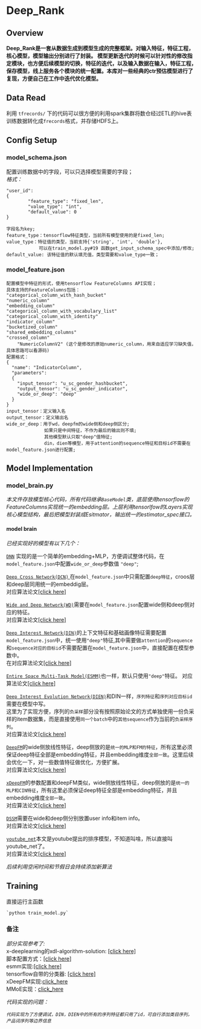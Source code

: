 # Deep_Rank

## Overview  

**Deep_Rank是一套从数据生成到模型生成的完整框架。对输入特征，特征工程，核心模型，模型输出分别进行了封装。
模型更新迭代的时候可以针对性的修改指定模块，也方便后续模型的切换，特征的迭代，以及输入数据在输入，特征工程，保存模型，线上服务各个模块的统一配置。本库对一些经典的ctr预估模型进行了复现，方便自己在工作中迭代优化模型。**  

## Data Read
利用 `tfrecords/` 下的代码可以很方便的利用spark集群将数仓经过ETL的hive表训练数据转化成`frecords`格式，并存储HDFS上。
      
## Config Setup
### model_schema.json   
配置训练数据中的字段，可以只选择模型需要的字段；  
*格式：*
  
    "user_id":     
    {  
            "feature_type": "fixed_len",  
            "value_type": "int",  
            "default_value": 0  
    }  
    
    字段名为key;  
    feature_type：tensorflow特征类型，当前所有模型使用的是fixed_len;  
    value_type：特征值的类型，当前支持{'string', 'int', 'double'},  
                可以在train_model.py#19 函数get_input_schema_spec中添加/修改;    
    default_value: 该特征值的默认填充值，类型需要和value_type一致；          

### model_feature.json   
 
    配置模型中特征的形式，使用tensorflow FeatureColumns API实现；    
    具体支持的FeatureColumns包括：  
    "categorical_column_with_hash_bucket"  
    "numeric_column"  
    "embedding_column"  
    "categorical_column_with_vocabulary_list"  
    "categorical_column_with_identity"  
    "indicator_column"  
    "bucketized_column"  
    "shared_embedding_columns"  
    "crossed_column"  
        "NumericColumnV2" (这个是修改的原始numeric_column，用来自适应学习缺失值，具体思路可以看源码)  
    配置格式：  
    {  
      "name": "IndicatorColumn",  
      "parameters":   
      {  
        "input_tensor": "u_sc_gender_hashbucket",  
        "output_tensor": "u_sc_gender_indicator",  
        "wide_or_deep": "deep"  
      }  
    }  
    input_tensor：定义输入名  
    output_tensor：定义输出名  
    wide_or_deep：用于wd，deepfm的wide侧和deep侧区分;    
                  如果只是中间特征，不作为最后的输出则不填;   
                  其他模型默认只取"deep"值特征;  
                  din，dien等模型，用于attention的sequence特征和目标id不需要在model_feature.json进行配置;    
        
## Model Implementation

### model_brain.py  
*本文件存放模型核心代码，所有代码继承`BaseModel`类，底层使用tensorflow的FeatureColumns实现统一的embedding层。上层利用tensorlfow的Layers实现核心模型结构，最后把模型封装成Esitmator，输出统一的estimator_spec接口。*  

#### model brain
*已经实现好的模型有以下几个：*  
  
  
[`DNN`](https://github.com/Shicoder/Deep_Rec/blob/master/Deep_Rank/dnn_demo.py) 实现的是一个简单的embedding+MLP，方便调试整体代码，在`model_feature.json`中配置`wide_or_deep`参数值 `"deep"`;  
  
[`Deep Cross Network(DCN)` ](https://github.com/Shicoder/Deep_Rec/blob/master/Deep_Rank/dcn.py)在`model_feature.json`中只需配置`deep特征`，croos层和deep层同用统一的embeddig层。    
对应算法论文[[click here]](https://arxiv.org/abs/1708.05123)  
   
[`Wide and Deep Network(WD)`](https://github.com/Shicoder/Deep_Rec/blob/master/Deep_Rank/wide_deep.py)需要在`model_feature.json`配置wide侧和deep侧对应的特征。    
对应算法论文[[click here]](https://arxiv.org/abs/1606.07792)   

[`Deep Interest Network(DIN)`](https://github.com/Shicoder/Deep_Rec/blob/master/Deep_Rank/din.py)的上下文特征和基础画像特征需要配置`model_feature.json`中，统一使用`"deep"`特征,其中需要做`attention`的`sequence`和`sequence对应的目标id`不需要配置在`model_feature.json`中，直接配置在模型参数中。  
在对应算法论文[[click here]](https://arxiv.org/abs/1706.06978)  

[`Entire Space Multi-Task Model(ESMM)`](https://github.com/Shicoder/Deep_Rec/blob/master/Deep_Rank/esmm.py)也一样，默认只使用`"deep"`特征。 
对应算法论文[[click here]](https://arxiv.org/abs/1804.07931)  
  
[`Deep Interest Evolution Network(DIEN)`](https://github.com/Shicoder/Deep_Rec/blob/master/Deep_Rank/dien.py)和DIN一样，`序列特征`和`序列对应目标id`需要在模型中写。  
这里为了实现方便，序列的`负采样`部分没有按照原始论文的方式单独使用一份负采样的item数据集，而是直接使用`同一个batch`中的`其他sequence`作为当前的`负采样序列`。  
对应算法论文[[click here]](https://arxiv.org/abs/1809.03672)   
 
[`DeepFM`](https://github.com/Shicoder/Deep_Rec/blob/master/Deep_Rank/deepFM.py)的wide侧放线性特征，deep侧放的是`统一的MLP和FM的特征`，所有这里必须保证deep特征全部是embedding特征，并且embedding维度`全部一致`。这里后续会优化一下，对一些数值特征做优化，方便扩展。  
对应算法论文[[click here]](https://arxiv.org/abs/1703.04247)   

[`xDeepFM`](https://github.com/Shicoder/Deep_Rec/blob/master/Deep_Rank/xDeepFM.py)的参数配置和deepFM类似，wide侧放线性特征，deep侧放的是`统一的MLP和CIN特征`，所有这里必须保证deep特征全部是embedding特征，并且embedding维度`全部一致`。  
对应算法论文[[click here]](https://arxiv.org/pdf/1803.05170.pdf)  

[`DSSM`](https://github.com/Shicoder/Deep_Rec/blob/master/Deep_Rank/dssm.py)需要在wide和deep侧分别放置user info和item info。  
对应算法论文[[click here]](https://www.microsoft.com/en-us/research/wp-content/uploads/2016/02/cikm2013_DSSM_fullversion.pdf)   

[`youtube_net`](https://github.com/Shicoder/Deep_Rec/blob/master/Deep_Rank/dssm.py)本文是youtube提出的排序模型，不知道叫啥，所以直接叫youtube_net了。  
对应算法论文[[click here]](https://dl.acm.org/citation.cfm?id=3346997)    
    
*后续利用空闲时间和节假日会持续添加新算法*

## Training

直接运行主函数 
  
    `python train_model.py`


### 备注

*部分实现参考了:*   
  x-deeplearning的xdl-algorithm-solution: [[click here]](https://github.com/alibaba/x-deeplearning/tree/master/xdl-algorithm-solution)   
  脚本配置方式：[[click here]](https://github.com/zhaoxin4data/atlas/tree/master/deeplearning/uciflowwd_train/config)  
  esmm实现:[[click here]](https://github.com/yangxudong/deeplearning/tree/master/esmm)   
  tensorflow自带的分类器: [[click here]](https://github.com/tensorflow/tensorflow/tree/master/tensorflow/python/estimator/canned)  
  xDeepFM实现:[click_here](https://github.com/Leavingseason/xDeepFM)  
  MMoE实现：[click_here](https://github.com/drawbridge/keras-mmoe)  
  
  *代码实现的问题：* 
    
  *`代码实现为了方便调试，DIN，DIEN中的所有的序列特征都只用了id，可自行添加类目序列，产品词序列等边界信息`*